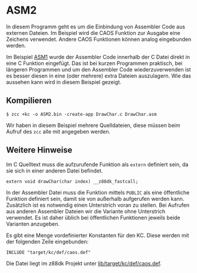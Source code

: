 # ASM2

In diesem Programm geht es um die Einbindung von Assembler Code aus externen Dateien. Im Beispiel wird die CAOS Funktion zur Ausgabe eine Zeichens verwendet. 
Andere CAOS Funktionen können analog eingebunden werden.

Im Beispiel [ASM1](../asm1/README.md) wurde der Assembler Code innerhalb der C Datei direkt in eine C Funktion eingefügt. Das ist bei kurzen Programmen
praktisch, bei längeren Programmen und um den Assembler Code wiederzuverwenden ist es besser diesen in eine (oder mehrere) extra Dateien auszulagern.
Wie das aussehen kann wird in diesem Beispiel gezeigt.

## Kompilieren

```
$ zcc +kc -o ASM2.bin -create-app DrawChar.c DrawChar.asm
```

Wir haben in diesem Beispiel mehrere Quelldateien, diese müssen beim Aufruf des `zcc` alle mit angegeben werden.

## Weitere Hinweise

Im C Quelltext muss die aufzurufende Funktion als `extern` definiert sein, da sie sich in einer anderen Datei befindet.

```
extern void drawChar(char index) __z88dk_fastcall;
```

In der Assembler Datei muss die Funktion mittels `PUBLIC` als eine öffentliche Funktion definiert sein, damit sie von außerhalb aufgerufen werden kann. 
Zusätzlich ist es notwendig einen Unterstrich voran zu stellen. Bei Aufrufen aus anderen Assembler Dateien wir die Variante ohne Unterstrich verwendet. 
Es ist daher üblich bei öffentlichen Funktionen jeweils beide Varianten anzugeben.

Es gibt eine Menge vordefinierter Konstanten für den KC. Diese werden mit der folgenden Zeile eingebunden:

```
INCLUDE "target/kc/def/caos.def"
```

Die Datei liegt im z88dk Projekt unter [lib/target/kc/def/caos.def](https://github.com/z88dk/z88dk/blob/master/lib/target/kc/def/caos.def).